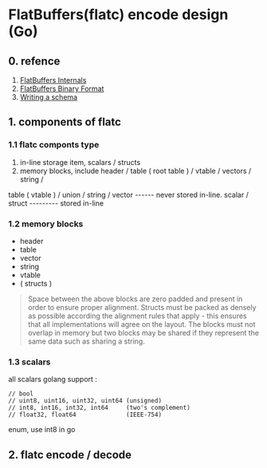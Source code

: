 # FlatBuffers(flatc) encode design (Go)

## 0. refence 

 1. [FlatBuffers Internals](https://google.github.io/flatbuffers/flatbuffers_internals.html)
 2. [FlatBuffers Binary Format](https://github.com/dvidelabs/flatcc/blob/master/doc/binary-format.md)
  3. [Writing a schema](https://google.github.io/flatbuffers/flatbuffers_guide_writing_schema.html)

## 1. components of flatc

### 1.1 flatc componts type 

1. in-line storage item, scalars / structs 
2. memory blocks, include header / table ( root table ) / vtable / vectors / string / 

table ( vtable ) / union / string / vector ------ never stored in-line.
scalar / struct --------- stored in-line 

### 1.2 memory blocks 

* header
* table
* vector
* string
* vtable
* ( structs ) 

> Space between the above blocks are zero padded and present in order to ensure proper alignment. Structs must be packed as densely as possible according the alignment rules that apply - this ensures that all implementations will agree on the layout. The blocks must not overlap in memory but two blocks may be shared if they represent the same data such as sharing a string.


### 1.3 scalars

all scalars golang support :
```
// bool
// uint8, uint16, uint32, uint64 (unsigned)
// int8, int16, int32, int64     (two's complement)
// float32, float64              (IEEE-754)
```

enum, use int8 in go 

## 2. flatc encode / decode 


